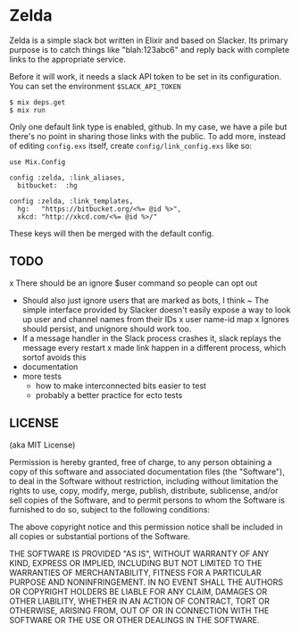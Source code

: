 Zelda
=====

Zelda is a simple slack bot written in Elixir and based on Slacker.  Its
primary purpose is to catch things like "blah:123abc6" and reply back with
complete links to the appropriate service.

Before it will work, it needs a slack API token to be set in its configuration.
You can set the environment `$SLACK_API_TOKEN`

    $ mix deps.get
    $ mix run

Only one default link type is enabled, github.  In my case, we have a pile but
there's no point in sharing those links with the public.  To add more, instead
of editing `config.exs` itself, create `config/link_config.exs` like so:

    use Mix.Config

    config :zelda, :link_aliases,
      bitbucket:  :hg

    config :zelda, :link_templates,
      hg:   "https://bitbucket.org/<%= @id %>",
      xkcd: "http://xkcd.com/<%= @id %>/"

These keys will then be merged with the default config.


TODO
----

x There should be an ignore $user command so people can opt out
- Should also just ignore users that are marked as bots, I think
~ The simple interface provided by Slacker doesn't easily expose a way to look
  up user and channel names from their IDs
  x user name-id map
x Ignores should persist, and unignore should work too.
- If a message handler in the Slack process crashes it, slack replays the message every restart
  x made link happen in a different process, which sortof avoids this
- documentation
- more tests
  - how to make interconnected bits easier to test
  - probably a better practice for ecto tests


LICENSE
-------

(aka MIT License)

Permission is hereby granted, free of charge, to any person obtaining a copy of
this software and associated documentation files (the "Software"), to deal in
the Software without restriction, including without limitation the rights to
use, copy, modify, merge, publish, distribute, sublicense, and/or sell copies
of the Software, and to permit persons to whom the Software is furnished to do
so, subject to the following conditions:

The above copyright notice and this permission notice shall be included in all
copies or substantial portions of the Software.

THE SOFTWARE IS PROVIDED "AS IS", WITHOUT WARRANTY OF ANY KIND, EXPRESS OR
IMPLIED, INCLUDING BUT NOT LIMITED TO THE WARRANTIES OF MERCHANTABILITY,
FITNESS FOR A PARTICULAR PURPOSE AND NONINFRINGEMENT. IN NO EVENT SHALL THE
AUTHORS OR COPYRIGHT HOLDERS BE LIABLE FOR ANY CLAIM, DAMAGES OR OTHER
LIABILITY, WHETHER IN AN ACTION OF CONTRACT, TORT OR OTHERWISE, ARISING FROM,
OUT OF OR IN CONNECTION WITH THE SOFTWARE OR THE USE OR OTHER DEALINGS IN THE
SOFTWARE.

